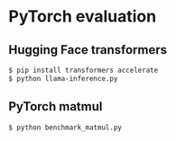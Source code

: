 # PyTorch evaluation
## Hugging Face transformers
```bash
$ pip install transformers accelerate
$ python llama-inference.py
```
## PyTorch matmul
```bash
$ python benchmark_matmul.py
```
